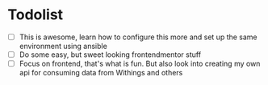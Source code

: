# Todolist
- [ ] This is awesome, learn how to configure this more and set up the same environment using ansible
- [ ] Do some easy, but sweet looking frontendmentor stuff
- [ ] Focus on frontend, that's what is fun. But also look into creating my own api for consuming data from Withings and others

